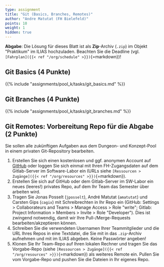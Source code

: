```yaml
---
type: assignment
title: "Git (Basics, Branches, Remotes)"
author: "Andre Matutat (FH Bielefeld)"
points: 10
weight: 1
hidden: true
---
```



**Abgabe**: Die Lösung für dieses Blatt ist als **Zip**-Archiv (`.zip`) im Objekt "Praktikum"
im ILIAS hochzuladen. Beachten Sie die Deadline (vgl. `[Fahrplan]({{< ref "/org/schedule" >}})`{=markdown})!


## Git Basics (4 Punkte)

{{% include "assignments/pool_k/tasks/git_basics.md" %}}


## Git Branches (4 Punkte)

{{% include "assignments/pool_k/tasks/git_branches.md" %}}


## Git Remotes: Vorbereitung Repo für die Abgabe (2 Punkte)

Sie sollen alle zukünftigen Aufgaben aus dem Dungeon- und Konzept-Pool in einem
privaten Git-Repository bearbeiten.

1.  Erstellen Sie sich einen kostenlosen und ggf. anonymen Account auf [GitHub](https://github.com/)
    oder loggen Sie sich einmal mit Ihren FH-Zugangsdaten auf dem Gitlab-Server im Software-Labor
    ein (URLs siehe `[Ressourcen > Zugänge]({{< ref "/org/resources" >}})`{=markdown}).
2.  Erstellen Sie sich auf GitHub oder dem Gitlab-Server im SW-Labor ein neues (leeres!) privates Repo,
    auf dem Ihr Team das Semester über arbeiten wird.
3.  Tragen Sie Jonas Posselt (`jposselt`), André Matutat (`amatutat`) und Carsten Gips (`cagix`)
    mit Schreibrechten in Ihr Repo ein (GitHub: Settings > Collaborateurs and Teams > Manage Access > Role "write";
    Gitlab: Project Information > Members > Invite > Role "Developer").
    Dies ist zwingend notwendig, damit wir Ihre Pull-/Merge-Requests bearbeiten/akzeptieren
    können.
4.  Schreiben Sie die verwendeten Usernamen Ihrer Teammitglieder und die URL Ihres Repos in eine
    Textdatei, die Sie mit in das `.zip`-Archiv aufnehmen und mit im ILIAS abgeben. Keine Passwörter
    angeben!
5.  Klonen Sie Ihr Team-Repo auf Ihren lokalen Rechner und tragen Sie das Vorgabe-Repo (siehe
    `[Ressourcen > Zugänge]({{< ref "/org/resources" >}})`{=markdown}) als weiteres Remote ein. Pullen Sie
    vom Vorgabe-Repo und pushen Sie die Dateien in Ihr eigenes Repo.
